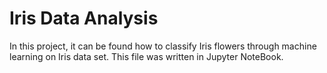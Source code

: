 # Iris Data Analysis
In this project, it can be found how to classify Iris flowers through machine learning on Iris data set.
This file was written in Jupyter NoteBook.
